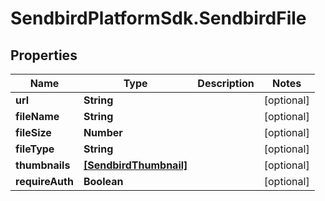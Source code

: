 # SendbirdPlatformSdk.SendbirdFile

## Properties

Name | Type | Description | Notes
------------ | ------------- | ------------- | -------------
**url** | **String** |  | [optional] 
**fileName** | **String** |  | [optional] 
**fileSize** | **Number** |  | [optional] 
**fileType** | **String** |  | [optional] 
**thumbnails** | [**[SendbirdThumbnail]**](SendbirdThumbnail.md) |  | [optional] 
**requireAuth** | **Boolean** |  | [optional] 



